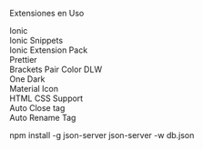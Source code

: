 Extensiones en Uso <br>

Ionic <br>
Ionic Snippets <br>
Ionic Extension Pack <br>
Prettier <br>
Brackets Pair Color DLW <br>
One Dark <br>
Material Icon <br>
HTML CSS Support <br>
Auto Close tag <br>
Auto Rename Tag <br>


npm install -g json-server
json-server -w db.json
